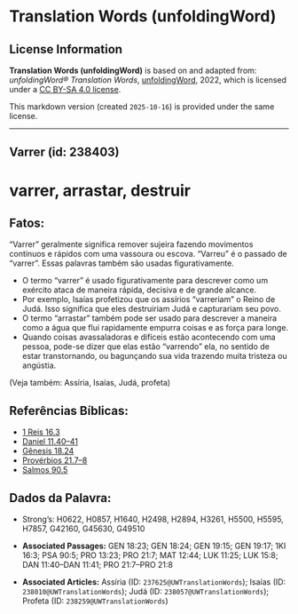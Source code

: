 # Translation Words (unfoldingWord)

## License Information

**Translation Words (unfoldingWord)** is based on and adapted from: _unfoldingWord® Translation Words_, [unfoldingWord](https://unfoldingword.org/utw), 2022, which is licensed under a [CC BY-SA 4.0 license](https://creativecommons.org/licenses/by-sa/4.0/legalcode.en).

This markdown version (created `2025-10-16`) is provided under the same license.



--------------------------------

## Varrer (id: 238403)

varrer, arrastar, destruir
==========================

Fatos:
------

“Varrer” geralmente significa remover sujeira fazendo movimentos contínuos e rápidos com uma vassoura ou escova. “Varreu” é o passado de “varrer”. Essas palavras também são usadas figurativamente.

* O termo “varrer” é usado figurativamente para descrever como um exército ataca de maneira rápida, decisiva e de grande alcance.
* Por exemplo, Isaías profetizou que os assírios “varreriam” o Reino de Judá. Isso significa que eles destruiriam Judá e capturariam seu povo.
* O termo “arrastar” também pode ser usado para descrever a maneira como a água que flui rapidamente empurra coisas e as força para longe.
* Quando coisas avassaladoras e difíceis estão acontecendo com uma pessoa, pode\-se dizer que elas estão “varrendo” ela, no sentido de estar transtornando, ou bagunçando sua vida trazendo muita tristeza ou angústia.

(Veja também: Assíria, Isaías, Judá, profeta)

Referências Bíblicas:
---------------------

* [1 Reis 16\.3](https://ref.ly/1Kgs16:3)
* [Daniel 11\.40–41](https://ref.ly/Dan11:40-Dan11:41)
* [Gênesis 18\.24](https://ref.ly/Gen18:24)
* [Provérbios 21\.7–8](https://ref.ly/Prov21:7-Prov21:8)
* [Salmos 90\.5](https://ref.ly/Ps90:5)

Dados da Palavra:
-----------------

* Strong’s: H0622, H0857, H1640, H2498, H2894, H3261, H5500, H5595, H7857, G42160, G45630, G49510

* **Associated Passages:** GEN 18:23; GEN 18:24; GEN 19:15; GEN 19:17; 1KI 16:3; PSA 90:5; PRO 13:23; PRO 21:7; MAT 12:44; LUK 11:25; LUK 15:8; DAN 11:40–DAN 11:41; PRO 21:7–PRO 21:8
* **Associated Articles:** Assíria (ID: `237625@UWTranslationWords`); Isaías (ID: `238010@UWTranslationWords`); Judá (ID: `238057@UWTranslationWords`); Profeta (ID: `238259@UWTranslationWords`)


